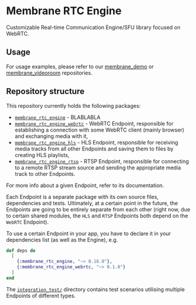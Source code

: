 # Membrane RTC Engine

Customizable Real-time Communication Engine/SFU library focused on WebRTC.

## Usage

For usage examples, please refer to our [membrane_demo](https://github.com/membraneframework/membrane_demo/tree/master/webrtc_videoroom) or
[membrane_videoroom](https://github.com/membraneframework/membrane_videoroom) repositories.

## Repository structure

This repository currently holds the following packages:

- [`membrane_rtc_engine`](https://github.com/jellyfish-dev/membrane_rtc_engine/tree/master/membrane_rtc_engine) - BLABLABLA
- [`membrane_rtc_engine_webrtc`](https://github.com/jellyfish-dev/membrane_rtc_engine/tree/master/membrane_rtc_engine_webrtc) -
  WebRTC Endpoint, responsible for establishing a connection with some WebRTC client (mainly browser) and exchanging media with it,
- [`membrane_rtc_engine_hls`](https://github.com/jellyfish-dev/membrane_rtc_engine/tree/master/membrane_rtc_engine_hls) -
  HLS Endpoint, responsible for receiving media tracks from all other Endpoints and saving them to files by creating HLS playlists,
- [`membrane_rtc_engine_rtsp`](https://github.com/jellyfish-dev/membrane_rtc_engine/tree/master/membrane_rtc_engine_rtsp) -
  RTSP Endpoint, responsible for connecting to a remote RTSP stream source and sending the appropriate media track to other Endpoints.

For more info about a given Endpoint, refer to its documentation.

Each Endpoint is a separate package with its own source files, dependencies and tests.
Ultimately, at a certain point in the future, the Endpoints are going to be entirely
separate from each other (right now, due to certain shared modules, the `HLS` and `RTSP` Endpoints
both depend on the `WebRTC` Endpoint).

To use a certain Endpoint in your app, you have to declare it in your dependencies list (as well as
the Engine), e.g.
```elixir
def deps do
  [
    {:membrane_rtc_engine, "~> 0.16.0"},
    {:membrane_rtc_engine_webrtc, "~> 0.1.0"}
  ]
end
```

The [`integration_test/`](https://github.com/jellyfish-dev/membrane_rtc_engine/tree/master/integration_test) directory
contains test scenarios utilising multiple Endpoints of different types.
